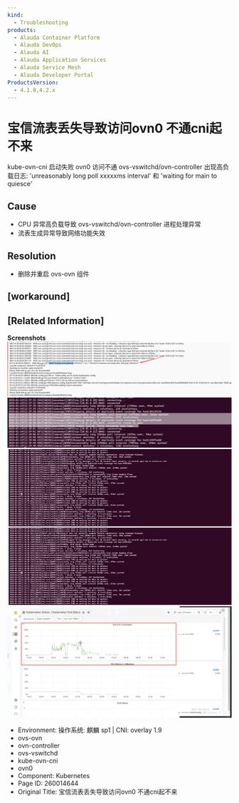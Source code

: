 ```yaml
---
kind:
  - Troubleshooting
products:
  - Alauda Container Platform
  - Alauda DevOps
  - Alauda AI
  - Alauda Application Services
  - Alauda Service Mesh
  - Alauda Developer Portal
ProductsVersion:
  - 4.1.0,4.2.x
---
```

<!-- A type of document that involves encountering a fault, diagnosing it, performing root cause analysis, and providing solutions. -->

# 宝信流表丢失导致访问ovn0 不通cni起不来

kube-ovn-cni 启动失败 ovn0 访问不通 ovs-vswitchd/ovn-controller 出现高负载日志: 'unreasonably long poll xxxxxms interval' 和 'waiting for main to quiesce'

## Cause
- CPU 异常高负载导致 ovs-vswitchd/ovn-controller 进程处理异常
- 流表生成异常导致网络功能失效

## Resolution
- 删除并重启 ovs-ovn 组件

## [workaround]

## [Related Information]
**Screenshots**
![](assets/bao-xin-liu-biao-diu-shi-dao-zhi-fang-wen-ovn0-bu-tong-cniqi-bu-lai/image-2025-1-20_16-51-13.png)
![](assets/bao-xin-liu-biao-diu-shi-dao-zhi-fang-wen-ovn0-bu-tong-cniqi-bu-lai/image-2025-1-20_16-53-2.png)
![](assets/bao-xin-liu-biao-diu-shi-dao-zhi-fang-wen-ovn0-bu-tong-cniqi-bu-lai/image-2025-1-20_16-53-16.png)
![](assets/bao-xin-liu-biao-diu-shi-dao-zhi-fang-wen-ovn0-bu-tong-cniqi-bu-lai/image-2025-1-20_16-55-17.png)
![](assets/bao-xin-liu-biao-diu-shi-dao-zhi-fang-wen-ovn0-bu-tong-cniqi-bu-lai/image-2025-1-20_16-53-45.png)
- Environment: 操作系统: 麒麟 sp1 | CNI: overlay 1.9
- ovs-ovn
- ovn-controller
- ovs-vswitchd
- kube-ovn-cni
- ovn0
- Component: Kubernetes
- Page ID: 260014644
- Original Title: 宝信流表丢失导致访问ovn0 不通cni起不来
